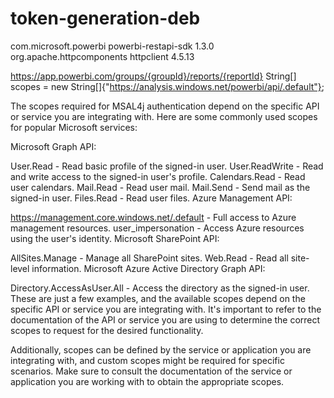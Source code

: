 # token-generation-deb

<dependency>
    <groupId>com.microsoft.powerbi</groupId>
    <artifactId>powerbi-restapi-sdk</artifactId>
    <version>1.3.0</version>
</dependency>
<dependency>
    <groupId>org.apache.httpcomponents</groupId>
    <artifactId>httpclient</artifactId>
    <version>4.5.13</version>
</dependency>

https://app.powerbi.com/groups/{groupId}/reports/{reportId}
        String[] scopes = new String[]{"https://analysis.windows.net/powerbi/api/.default"};



The scopes required for MSAL4j authentication depend on the specific API or service you are integrating with. Here are some commonly used scopes for popular Microsoft services:

Microsoft Graph API:

User.Read - Read basic profile of the signed-in user.
User.ReadWrite - Read and write access to the signed-in user's profile.
Calendars.Read - Read user calendars.
Mail.Read - Read user mail.
Mail.Send - Send mail as the signed-in user.
Files.Read - Read user files.
Azure Management API:

https://management.core.windows.net/.default - Full access to Azure management resources.
user_impersonation - Access Azure resources using the user's identity.
Microsoft SharePoint API:

AllSites.Manage - Manage all SharePoint sites.
Web.Read - Read all site-level information.
Microsoft Azure Active Directory Graph API:

Directory.AccessAsUser.All - Access the directory as the signed-in user.
These are just a few examples, and the available scopes depend on the specific API or service you are integrating with. It's important to refer to the documentation of the API or service you are using to determine the correct scopes to request for the desired functionality.

Additionally, scopes can be defined by the service or application you are integrating with, and custom scopes might be required for specific scenarios. Make sure to consult the documentation of the service or application you are working with to obtain the appropriate scopes.

